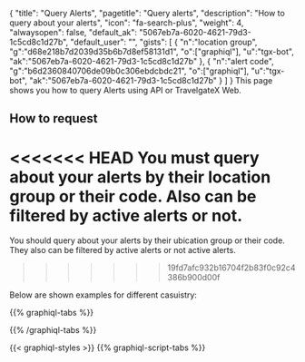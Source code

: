 {
"title": "Query Alerts",
"pagetitle": "Query alerts",
"description": "How to query about your alerts",
"icon": "fa-search-plus",
"weight": 4,
"alwaysopen": false,
"default_ak": "5067eb7a-6020-4621-79d3-1c5cd8c1d27b",
"default_user": "",
"gists": [
    {
        "n":"location group",
        "g":"d68e218b7d2039d35b6b7d8ef58131d1",
        "o":["graphiql"],
        "u":"tgx-bot",
        "ak":"5067eb7a-6020-4621-79d3-1c5cd8c1d27b"
    }, 
    {
        "n":"alert code",
        "g":"b6d2360840706de09b0c306ebdcbdc21",
        "o":["graphiql"],
        "u":"tgx-bot",
        "ak":"5067eb7a-6020-4621-79d3-1c5cd8c1d27b"
    }
        ]
}
This page shows you how to query Alerts using API or TravelgateX Web.

## How to request

<<<<<<< HEAD
You must query about your alerts by their location group or their code. Also can be filtered by active alerts or not.
=======
You should query about your alerts by their ubication group or their code. They also can be filtered by active alerts or not active alerts.
>>>>>>> 19fd7afc932b16704f2b83f0c92c4386b900d00f

Below are shown examples for different casuistry:

{{% graphiql-tabs %}}


{{% /graphiql-tabs %}}

{{< graphiql-styles >}}
{{% graphiql-script-tabs %}}
